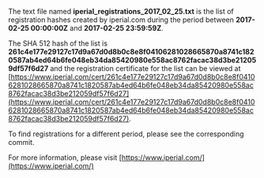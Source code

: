 The text file named **iperial_registrations_2017_02_25.txt** is the list of registration hashes created by iperial.com during the period between **2017-02-25 00:00:00Z** and **2017-02-25 23:59:59Z**.

The SHA 512 hash of the list is **261c4e177e29127c17d9a67d0d8b0c8e8f04106281028665870a8741c1820587ab4ed64b6fe048eb34da85420980e558ac8762facac38d3be212059df57f6d27** and the registration certificate for the list can be viewed at [https://www.iperial.com/cert/261c4e177e29127c17d9a67d0d8b0c8e8f04106281028665870a8741c1820587ab4ed64b6fe048eb34da85420980e558ac8762facac38d3be212059df57f6d27](https://www.iperial.com/cert/261c4e177e29127c17d9a67d0d8b0c8e8f04106281028665870a8741c1820587ab4ed64b6fe048eb34da85420980e558ac8762facac38d3be212059df57f6d27).

To find registrations for a different period, please see the corresponding commit.

For more information, please visit [https://www.iperial.com/](https://www.iperial.com/)

